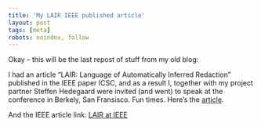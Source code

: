 ```yaml
---
title: 'My LAIR IEEE published article'
layout: post
tags: [meta]
robots: noindex, follow
---
```


Okay – this will be the last repost of stuff from my old blog:

I had an article “LAIR: Language of Automatically Inferred Redaction” published in the IEEE paper ICSC, and as a result I, together with my project partner Steffen Hedegaard were invited (and went) to speak at the conference in Berkely, San Fransisco. Fun times. Here’s the [article](https://www.dropbox.com/s/z1cr97zhrt8oxdy/lair_article.pdf?dl=0).

And the IEEE article link: [LAIR at IEEE](http://dx.doi.org/10.1109/ICSC.2009.79 "LAIR at IEEE")
